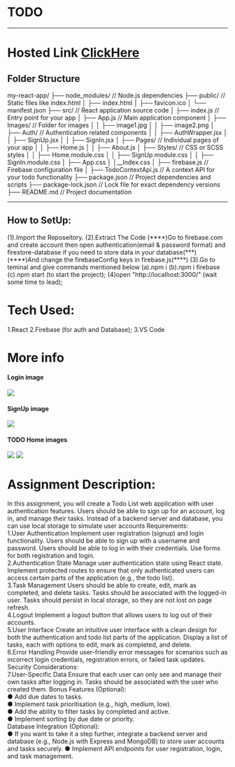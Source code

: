 <h1> TODO
</h1>
<hr/>
<h1>Hosted Link <a href="https://todo-competishun-one.vercel.app/">ClickHere</a></h1>
<h2>Folder Structure</h2>

my-react-app/
  ├── node_modules/       // Node.js dependencies
  ├── public/            // Static files like index.html
  │   ├── index.html
  │   ├── favicon.ico
  │   └── manifest.json
  ├── src/               // React application source code
  │   ├── index.js       // Entry point for your app
  │   ├── App.js         // Main application component
  │   ├── Images/        // Folder for images
  │   │   ├── image1.jpg
  │   │   ├── image2.png
  │   ├── Auth/          // Authentication related components
  │   │   ├── AuthWrapper.jsx
  │   │   ├── SignUp.jsx
  │   │   ├── SignIn.jsx
  │   ├── Pages/         // Individual pages of your app
  │   │   ├── Home.js
  │   │   ├── About.js
  │   ├── Styles/        // CSS or SCSS styles
  │   │   ├── Home.module.css
  │   │   ├── SignUp.module.css
  │   │   ├── SignIn.module.css
  │   ├── App.css
  │   │__Index.css
  │   ├── firebase.js    // Firebase configuration file
  │   ├── TodoContextApi.js  // A context API for your todo functionality
  ├── package.json       // Project dependencies and scripts
  ├── package-lock.json  // Lock file for exact dependency versions
  ├── README.md          // Project documentation

  <hr/>
<h2>How to SetUp:</h2>
  (1).Import the Reposeitory.
    (2).Extract The Code
    (****)Go to firebase.com and create account then open authentication(email & password format) and firestore-database if you need to store data in your database(***)
    (****)And change the firebaseConfig keys in firebase.js(****)
    (3).Go to teminal and give commands mentioned below
        (a).npm i
        (b).npm i firebase
        (c).npm start (to start the project);
    (4)open "http://localhost:3000/" (wait some time to lead);
<h1>Tech Used:</h1>
1.React
2.Firebase (for auth and Database);
3.VS Code


<h1>More info</h1>
<div>
  <h4>Login image</h4>
  <img src="https://github.com/CheemaMahesh/Todo-Competishun/assets/124231713/afae13e1-44ec-41b0-9258-c3ecdb872bfb"/>
  <br/>
  <h4>SignUp image</h4>
  <img src="https://github.com/CheemaMahesh/Todo-Competishun/assets/124231713/e2ebe6d1-f630-4be6-aab4-352f28781b7d"/>
  <h4>TODO Home images</h4>
  <img src="https://github.com/CheemaMahesh/Todo-Competishun/assets/124231713/a712fd5c-953e-4b5d-8014-edb37e9dcbdb"/>
  <img src="https://github.com/CheemaMahesh/Todo-Competishun/assets/124231713/ddd85d98-0f4f-4635-85b9-8abaeb4e0f88"/>


</div>
<h1>Assignment Description: </h1>
In this assignment, you will create a Todo List web application with user authentication features. Users should be able to sign up for an account, log in, and manage their tasks. Instead of a backend server and database, you can use local storage to simulate user accounts 
Requirements: <br/>
1.User Authentication 
Implement user registration (signup) and login functionality. 
Users should be able to sign up with a username and password. 
Users should be able to log in with their credentials. 
Use forms for both registration and login.
<br/> 
2.Authentication State 
Manage user authentication state using React state. 
Implement protected routes to ensure that only authenticated users can access certain parts of the application (e.g., the todo list). <br/>
3.Task Management 
Users should be able to create, edit, mark as completed, and delete tasks. Tasks should be associated with the logged-in user. 
Tasks should persist in local storage, so they are not lost on page refresh. <br/>
4.Logout 
Implement a logout button that allows users to log out of their accounts. <br/>
5.User Interface 
Create an intuitive user interface with a clean design for both the authentication and todo list parts of the application. 
Display a list of tasks, each with options to edit, mark as completed, and delete. <br/>
6.Error Handling 
Provide user-friendly error messages for scenarios such as incorrect login credentials, registration errors, or failed task updates. 
Security Considerations: <br/>
7.User-Specific Data 
Ensure that each user can only see and manage their own tasks after logging in. Tasks should be associated with the user who created them.
Bonus Features (Optional): <br/>
● Add due dates to tasks. <br/>
● Implement task prioritisation (e.g., high, medium, low).  <br/>
● Add the ability to filter tasks by completed and active.  <br/>
● Implement sorting by due date or priority.  <br/>
Database Integration (Optional):  <br/>
● If you want to take it a step further, integrate a backend server and database (e.g., Node.js with Express and MongoDB) to store user accounts and tasks securely. ● Implement API endpoints for user registration, login, and task management. 

